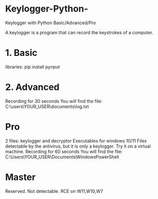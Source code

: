 # Keylogger-Python-
Keylogger with Python  Basic/Advanced/Pro

A keylogger is a program that can record the keystrokes of a computer.

# 1. Basic
libraries: pip install pynput

# 2. Advanced
Recording for 30 seconds
You will find the file: C:\users\YOUR_USER\documents\log.txt

# Pro 
2 files: keylogger and decryptor
Executables for windows 10/11
Files detectable by the antivirus, but it is only a keylogger. Try it on a virtual machine.
Recording for 60 seconds
You will find the file: C:\Users\YOUR_USER\Documents\WindowsPowerShell

# Master 
Reserved. Not detectable. RCE on W11,W10,W7
